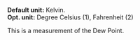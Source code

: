 **Default unit:** Kelvin.  
**Opt. unit:** Degree Celsius (1), Fahrenheit (2)

This is a measurement of the Dew Point. 

 
